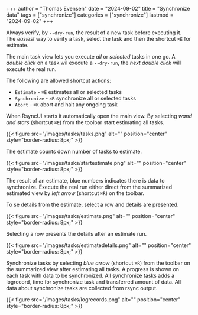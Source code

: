 +++
author = "Thomas Evensen"
date = "2024-09-02"
title =  "Synchronize data"
tags = ["synchronize"]
categories = ["synchronize"]
lastmod = "2024-09-02"
+++

Always verify, by `--dry-run`,  the result of a new task before executing it. The *easiest* way to verify a task, select the task and then the shortcut `⌘E` for estimate.

The main task view lets you execute *all* or *selected* tasks in one go. A *double click* on a task wil execute a `--dry-run`, the *next double click* will execute the real run. 

The following are allowed shortcut actions:

- `Estimate` - `⌘E` estimates all or selected tasks
- `Synchronize` - `⌘R` synchronize all or selected tasks
- `Abort` - `⌘K` abort and halt any ongoing task

When RsyncUI starts it automatically open the main view. By selecting *wand and stars*  (shortcut `⌘E`) from the toolbar start estimating all tasks.

{{< figure src="/images/tasks/tasks.png" alt="" position="center" style="border-radius: 8px;" >}}

The estimate counts down number of tasks to estimate. 

{{< figure src="/images/tasks/startestimate.png" alt="" position="center" style="border-radius: 8px;" >}}

The result of an estimate, blue numbers indicates there is data to synchronize.  Execute the real run either direct from the summarized estimated view by *left arrow* (shortcut `⌘R`) on the toolbar. 

To se details from the estimate, select a row and details are presented. 

{{< figure src="/images/tasks/estimate.png" alt="" position="center" style="border-radius: 8px;" >}}

Selecting a row presents the details after an estimate run.

{{< figure src="/images/tasks/estimatedetails.png" alt="" position="center" style="border-radius: 8px;" >}}

Synchronize tasks by selecting *blue arrow* (shortcut `⌘R`) from the toolbar on the summarized view after estimating all tasks. A progress is shown on each task with data to be synchronized. All synchronize tasks adds a logrecord, time for synchronize task and transferred amount of data. All data about synchronize tasks are collected from rsync output.
 
 {{< figure src="/images/tasks/logrecords.png" alt="" position="center" style="border-radius: 8px;" >}}
